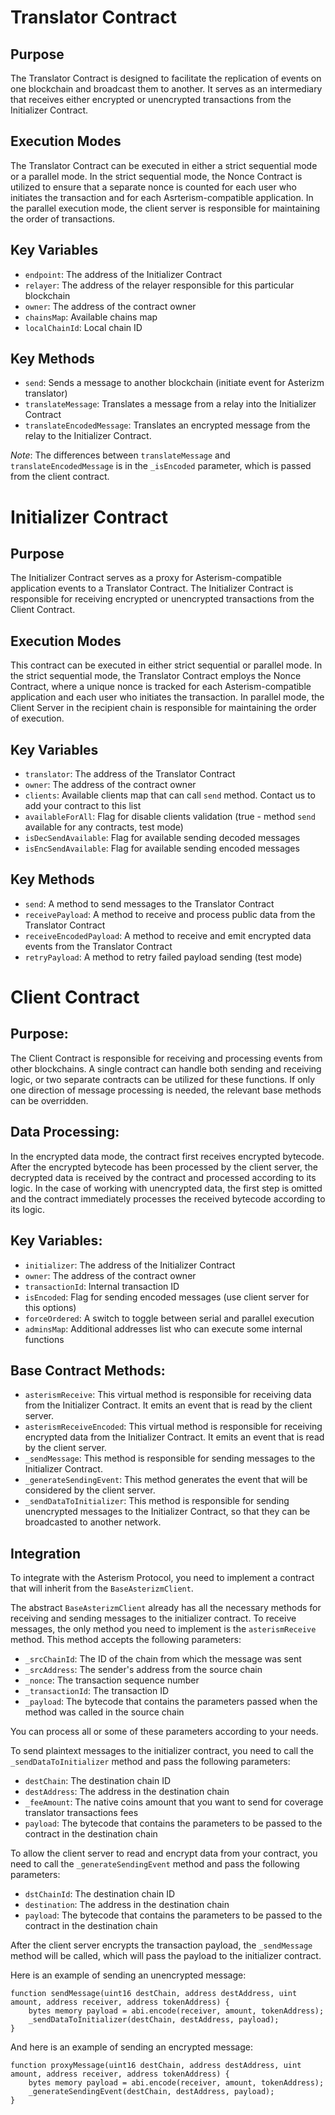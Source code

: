 # Translator Contract

## Purpose
The Translator Contract is designed to facilitate the replication of events on one blockchain and broadcast them to another. It serves as an intermediary that receives either encrypted or unencrypted transactions from the Initializer Contract.

## Execution Modes
The Translator Contract can be executed in either a strict sequential mode or a parallel mode. In the strict sequential mode, the Nonce Contract is utilized to ensure that a separate nonce is counted for each user who initiates the transaction and for each Asrterism-compatible application. In the parallel execution mode, the client server is responsible for maintaining the order of transactions.

## Key Variables
- `endpoint`: The address of the Initializer Contract
- `relayer`: The address of the relayer responsible for this particular blockchain
- `owner`: The address of the contract owner
- `chainsMap`: Available chains map
- `localChainId`: Local chain ID

## Key Methods
- `send`: Sends a message to another blockchain (initiate event for Asterizm translator)
- `translateMessage`: Translates a message from a relay into the Initializer Contract
- `translateEncodedMessage`: Translates an encrypted message from the relay to the Initializer Contract.

_Note_: The differences between `translateMessage` and `translateEncodedMessage` is in the `_isEncoded` parameter, which is passed from the client contract.

# Initializer Contract

## Purpose
The Initializer Contract serves as a proxy for Asterism-compatible application events to a Translator Contract.
The Initializer Contract is responsible for receiving encrypted or unencrypted transactions from the Client Contract.

## Execution Modes
This contract can be executed in either strict sequential or parallel mode.
In the strict sequential mode, the Translator Contract employs the Nonce Contract, where a unique nonce is tracked for each Asterism-compatible application and each user who initiates the transaction.
In parallel mode, the Client Server in the recipient chain is responsible for maintaining the order of execution.

## Key Variables
- `translator`: The address of the Translator Contract
- `owner`: The address of the contract owner
- `clients`: Available clients map that can call `send` method. Contact us to add your contract to this list
- `availableForAll`: Flag for disable clients validation (true - method `send` available for any contracts, test mode)
- `isDecSendAvailable`: Flag for available sending decoded messages
- `isEncSendAvailable`: Flag for available sending encoded messages

## Key Methods
- `send`: A method to send messages to the Translator Contract
- `receivePayload`: A method to receive and process public data from the Translator Contract
- `receiveEncodedPayload`: A method to receive and emit encrypted data events from the Translator Contract
- `retryPayload`: A method to retry failed payload sending (test mode)

# Client Contract
## Purpose:
The Client Contract is responsible for receiving and processing events from other blockchains. A single contract can handle both sending and receiving logic, or two separate contracts can be utilized for these functions. If only one direction of message processing is needed, the relevant base methods can be overridden.

## Data Processing:
In the encrypted data mode, the contract first receives encrypted bytecode. After the encrypted bytecode has been processed by the client server, the decrypted data is received by the contract and processed according to its logic. In the case of working with unencrypted data, the first step is omitted and the contract immediately processes the received bytecode according to its logic.

## Key Variables:
- `initializer`: The address of the Initializer Contract
- `owner`: The address of the contract owner
- `transactionId`: Internal transaction ID
- `isEncoded`: Flag for sending encoded messages (use client server for this options)
- `forceOrdered`: A switch to toggle between serial and parallel execution
- `adminsMap`: Additional addresses list who can execute some internal functions

## Base Contract Methods:
- `asterismReceive`: This virtual method is responsible for receiving data from the Initializer Contract. It emits an event that is read by the client server.
- `asterismReceiveEncoded`: This virtual method is responsible for receiving encrypted data from the Initializer Contract. It emits an event that is read by the client server.
- `_sendMessage`: This method is responsible for sending messages to the Initializer Contract.
- `_generateSendingEvent`: This method generates the event that will be considered by the client server.
- `_sendDataToInitializer`: This method is responsible for sending unencrypted messages to the Initializer Contract, so that they can be broadcasted to another network.


## Integration

To integrate with the Asterism Protocol, you need to implement a contract that will inherit from the `BaseAsterizmClient`.

The abstract `BaseAsterizmClient` already has all the necessary methods for receiving and sending messages to the initializer contract. To receive messages, the only method you need to implement is the `asterismReceive` method. This method accepts the following parameters:

- `_srcChainId`: The ID of the chain from which the message was sent
- `_srcAddress`: The sender's address from the source chain
- `_nonce`: The transaction sequence number
- `_transactionId`: The transaction ID
- `_payload`: The bytecode that contains the parameters passed when the method was called in the source chain

You can process all or some of these parameters according to your needs.

To send plaintext messages to the initializer contract, you need to call the `_sendDataToInitializer` method and pass the following parameters:

- `destChain`: The destination chain ID
- `destAddress`: The address in the destination chain
- `_feeAmount`: The native coins amount that you want to send for coverage translator transactions fees
- `payload`: The bytecode that contains the parameters to be passed to the contract in the destination chain

To allow the client server to read and encrypt data from your contract, you need to call the `_generateSendingEvent` method and pass the following parameters:

- `dstChainId`: The destination chain ID
- `destination`: The address in the destination chain
- `payload`: The bytecode that contains the parameters to be passed to the contract in the destination chain

After the client server encrypts the transaction payload, the `_sendMessage` method will be called, which will pass the payload to the initializer contract.


Here is an example of sending an unencrypted message:

```solidity
function sendMessage(uint16 destChain, address destAddress, uint amount, address receiver, address tokenAddress) {
    bytes memory payload = abi.encode(receiver, amount, tokenAddress);
    _sendDataToInitializer(destChain, destAddress, payload);
}
```

And here is an example of sending an encrypted message:

```solidity
function proxyMessage(uint16 destChain, address destAddress, uint amount, address receiver, address tokenAddress) {
    bytes memory payload = abi.encode(receiver, amount, tokenAddress);
    _generateSendingEvent(destChain, destAddress, payload);
}
```
